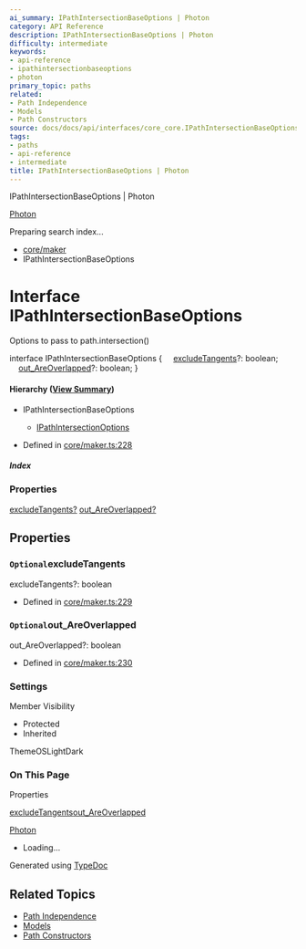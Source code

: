 ```yaml
---
ai_summary: IPathIntersectionBaseOptions | Photon
category: API Reference
description: IPathIntersectionBaseOptions | Photon
difficulty: intermediate
keywords:
- api-reference
- ipathintersectionbaseoptions
- photon
primary_topic: paths
related:
- Path Independence
- Models
- Path Constructors
source: docs/docs/api/interfaces/core_core.IPathIntersectionBaseOptions.html
tags:
- paths
- api-reference
- intermediate
title: IPathIntersectionBaseOptions | Photon
---
```

IPathIntersectionBaseOptions | Photon

[Photon](../index.md)




Preparing search index...

* [core/maker](../modules/core_core.md)
* IPathIntersectionBaseOptions

# Interface IPathIntersectionBaseOptions

Options to pass to path.intersection()

interface IPathIntersectionBaseOptions {
    [excludeTangents](#excludetangents)?: boolean;
    [out\_AreOverlapped](#out_areoverlapped)?: boolean;
}

#### Hierarchy ([View Summary](../hierarchy.md#core/maker.IPathIntersectionBaseOptions))

* IPathIntersectionBaseOptions
  + [IPathIntersectionOptions](core_core.IPathIntersectionOptions.md)

* Defined in [core/maker.ts:228](https://github.com/mwhite454/photon/blob/main/packages/photon/src/core/maker.ts#L228)

##### Index

### Properties

[excludeTangents?](#excludetangents)
[out\_AreOverlapped?](#out_areoverlapped)

## Properties

### `Optional`excludeTangents

excludeTangents?: boolean

* Defined in [core/maker.ts:229](https://github.com/mwhite454/photon/blob/main/packages/photon/src/core/maker.ts#L229)

### `Optional`out\_AreOverlapped

out\_AreOverlapped?: boolean

* Defined in [core/maker.ts:230](https://github.com/mwhite454/photon/blob/main/packages/photon/src/core/maker.ts#L230)

### Settings

Member Visibility

* Protected
* Inherited

ThemeOSLightDark

### On This Page

Properties

[excludeTangents](#excludetangents)[out\_AreOverlapped](#out_areoverlapped)

[Photon](../index.md)

* Loading...

Generated using [TypeDoc](https://typedoc.org/)

## Related Topics

- [Path Independence](../index.md)
- [Models](../index.md)
- [Path Constructors](../index.md)
